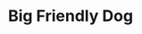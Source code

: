 ---
pid: FS131
title: Big Friendly Dog
location_transcription: Dog Park
zipcode: '19132'
outside_phl: 
neighborhood: Strawberry Mansion
age: '11'
age_range: 6-13
instagram: 
image_file_name: FS_131.jpg
proposal_transcription: 
topic: Animals
topic_summary: '0'
type: Other No Form
keywords_other: 
credit: Kameron Ballard
image_labels: 
twitter: 
facebook: 
permalink: "/monuments/fs131/"
layout: item-page
---